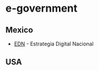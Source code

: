 # e-government

## Mexico

* [EDN](https://www.gob.mx/mexicodigital) - Estrategia Digital Nacional


## USA

